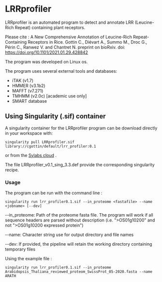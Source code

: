 # LRRprofiler

LRRprofiler is an automated program to detect and annotate LRR (Leucine-Rich Repeat) containing plant receptors.

Please cite : 
 A New Comprehensive Annotation of Leucine-Rich Repeat-Containing Receptors in Rice. Gottin C., Diévart A., Summo M., Droc G., Périn C., Ranwez V. and Chantret N.
 preprint on bioRxiv. doi: https://doi.org/10.1101/2021.01.29.428842

The program was developed on Linux os.

The program uses several external tools and databases:
- iTAK (v1.7)
- HMMER (v3.1b2)
- MAFFT (v7.271)
- TMHMM (v2.0c) [academic use only]
- SMART database

## Using Singularity (.sif) container

A singularity container for the LRRprofiler program can be download directly in your workspace with:
```
singularity pull LRRprofiler.sif library://cgottin/default/lrr_profiler:0.1
```
or from the [Sylabs cloud](https://cloud.sylabs.io/library/_container/600ea381517f0358917abf0a) .

The file LRRprofiler_v0.1_sing_3.3.def provide the corresponding singularity recipe.

### Usage
The program can be run with the command line :
```
singularity run lrr_profiler0.1.sif --in_proteome <fastafile> --name <jobname> [--dev]
```

--in_proteome: Path of the proteome fasta file. The program will work if all sequence headers are parsed without description (i.e. ">OS01g10200" and not ">OS01g10200 expressed protein")

--name: Character string use for output directory and file names

--dev: If provided, the pipeline will retain the working directory containing temporary files

Using the example file :
```
singularity run lrr_profiler0.1.sif --in_proteome Arabidopsis_Thaliana_reviewed_proteom_SwissProt_05-2020.fasta --name ARATH
```


